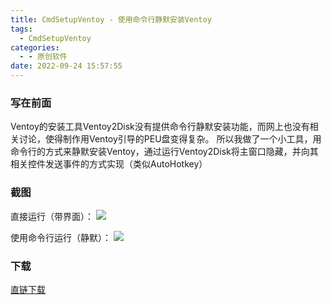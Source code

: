 ```yaml
---
title: CmdSetupVentoy - 使用命令行静默安装Ventoy
tags:
  - CmdSetupVentoy
categories:
  - - 原创软件
date: 2022-09-24 15:57:55
---
```


### 写在前面

Ventoy的安装工具Ventoy2Disk没有提供命令行静默安装功能，而网上也没有相关讨论，使得制作用Ventoy引导的PEU盘变得复杂。 所以我做了一个小工具，用命令行的方式来静默安装Ventoy，通过运行Ventoy2Disk将主窗口隐藏，并向其相关控件发送事件的方式实现（类似AutoHotkey）

### 截图

直接运行（带界面）： 
![](https://pic.imgdb.cn/item/632eb7fd16f2c2beb1dd86c6.jpg) 

使用命令行运行（静默）：
 ![](https://pic.imgdb.cn/item/632eb7ae16f2c2beb1dd32ee.jpg)

### 下载

[直链下载](https://s1.myzwq.com/ctyun/software/CmdSetupVentoy.zip)
